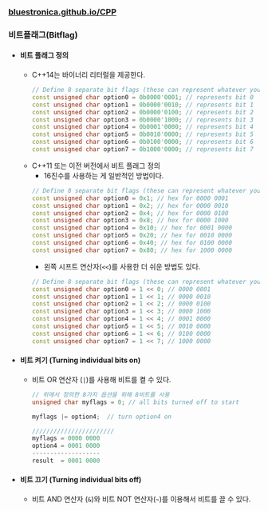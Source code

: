 ### [bluestronica.github.io/CPP](https://bluestronica.github.io/CPP)

### 비트플래그(Bitflag)
- #### 비트 플래그 정의
    - C++14는 바이너리 리터럴을 제공한다.
        ```c++
        // Define 8 separate bit flags (these can represent whatever you want) 
        const unsigned char option0 = 0b0000'0001; // represents bit 0 
        const unsigned char option1 = 0b0000'0010; // represents bit 1 
        const unsigned char option2 = 0b0000'0100; // represents bit 2 
        const unsigned char option3 = 0b0000'1000; // represents bit 3 
        const unsigned char option4 = 0b0001'0000; // represents bit 4 
        const unsigned char option5 = 0b0010'0000; // represents bit 5 
        const unsigned char option6 = 0b0100'0000; // represents bit 6 
        const unsigned char option7 = 0b1000'0000; // represents bit 7
        ```
    - C++11 또는 이전 버전에서 비트 플래그 정의
        - 16진수를 사용하는 게 일반적인 방법이다.
        ```c++
        // Define 8 separate bit flags (these can represent whatever you want) 
        const unsigned char option0 = 0x1; // hex for 0000 0001 
        const unsigned char option1 = 0x2; // hex for 0000 0010 
        const unsigned char option2 = 0x4; // hex for 0000 0100 
        const unsigned char option3 = 0x8; // hex for 0000 1000 
        const unsigned char option4 = 0x10; // hex for 0001 0000 
        const unsigned char option5 = 0x20; // hex for 0010 0000 
        const unsigned char option6 = 0x40; // hex for 0100 0000 
        const unsigned char option7 = 0x80; // hex for 1000 0000
        ```
        - 왼쪽 시프트 연산자(`<<`)를 사용한 더 쉬운 방법도 있다.
        ```c++
        // Define 8 separate bit flags (these can represent whatever you want) 
        const unsigned char option0 = 1 << 0; // 0000 0001 
        const unsigned char option1 = 1 << 1; // 0000 0010 
        const unsigned char option2 = 1 << 2; // 0000 0100 
        const unsigned char option3 = 1 << 3; // 0000 1000 
        const unsigned char option4 = 1 << 4; // 0001 0000 
        const unsigned char option5 = 1 << 5; // 0010 0000 
        const unsigned char option6 = 1 << 6; // 0100 0000 
        const unsigned char option7 = 1 << 7; // 1000 0000
        ```

- #### 비트 켜기 (Turning individual bits on)
    - 비트 OR 연산자 (`|`)를 사용해 비트를 켤 수 있다.
        ```c++
        // 위에서 정의한 8가지 옵션을 위해 8비트를 사용
        unsigned char myflags = 0; // all bits turned off to start

        myflags |= option4;  // turn option4 on

        ///////////////////////
        myflags = 0000 0000
        option4 = 0001 0000
        -------------------
        result  = 0001 0000
        ```
- #### 비트 끄기 (Turning individual bits off)
    - 비트 AND 연산자 (`&`)와 비트 NOT 연산자(`~`)를 이용해서 비트를 끌 수 있다.
        ```c++
        
        ```